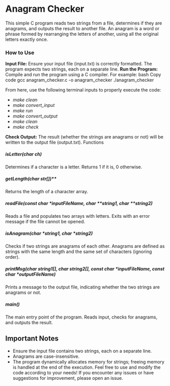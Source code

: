 # Anagram Checker

This simple C program reads two strings from a file, determines if they are anagrams, and outputs the result to another file. An anagram is a word or phrase formed by rearranging the letters of another, using all the original letters exactly once.

### How to Use

**Input File:**
Ensure your input file (input.txt) is correctly formatted. The program expects two strings, each on a separate line.
**Run the Program:** Compile and run the program using a C compiler. 
For example:
bash
Copy code
gcc anagram_checker.c -o anagram_checker
./anagram_checker

From here, use the following terminal inputs to properly execute the code:
* *make clean* 
* *make convert_input* 
* *make run* 
* *make convert_output*
* *make clean*
* *make check* 

**Check Output:** The result (whether the strings are anagrams or not) will be written to the output file (output.txt).
Functions

##### isLetter(char ch)
Determines if a character is a letter. Returns 1 if it is, 0 otherwise.

##### getLength(char str[])**
Returns the length of a character array.

##### readFile(const char *inputFileName, char **string1, char **string2)
Reads a file and populates two arrays with letters. Exits with an error message if the file cannot be opened.

##### isAnagram(char *string1, char *string2)
Checks if two strings are anagrams of each other. Anagrams are defined as strings with the same length and the same set of characters (ignoring order).

##### printMsg(char string1[], char string2[], const char *inputFileName, const char *outputFileName)
Prints a message to the output file, indicating whether the two strings are anagrams or not.

##### main()
The main entry point of the program. Reads input, checks for anagrams, and outputs the result.

## Important Notes

- Ensure the input file contains two strings, each on a separate line.
- Anagrams are case-insensitive.
- The program dynamically allocates memory for strings; freeing memory is handled at the end of the execution.
Feel free to use and modify the code according to your needs! If you encounter any issues or have suggestions for improvement, please open an issue.
